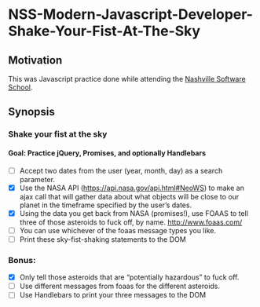 
# NSS-Modern-Javascript-Developer-Shake-Your-Fist-At-The-Sky
## Motivation
This was Javascript practice done while attending the [Nashville Software School](http://nashvillesoftwareschool.com/).

## Synopsis
### Shake your fist at the sky
####  Goal: Practice jQuery, Promises, and optionally Handlebars
 
- [ ] Accept two dates from the user (year, month, day) as a search parameter.
- [x] Use the NASA API (https://api.nasa.gov/api.html#NeoWS) to make an ajax call that will gather data about what objects will be close to our planet in the timeframe specified by the user’s dates.
- [x] Using the data you get back from NASA (promises!), use FOAAS to tell three of those asteroids to fuck off, by name.  http://www.foaas.com/
- [ ] You can use whichever of the foaas message types you like.
- [ ] Print these sky-fist-shaking statements to the DOM
 
### Bonus: 
- [x] Only tell those asteroids that are “potentially hazardous” to fuck off.
- [ ] Use different messages from foaas for the different asteroids.
- [ ] Use Handlebars to print your three messages to the DOM

